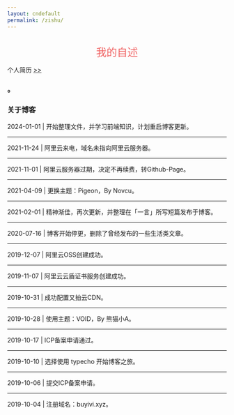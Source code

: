```yaml
---
layout: cndefault
permalink: /zishu/
---
```


<br>
<center>
<font face="楷体" color="#f06464" size="5">我的自述</font>
</center>







个人简历 [>\>](/wenji/files/cvcn2019.pdf)



### 。


### 关于博客


2024-01-01 | 开始整理文件，并学习前端知识，计划重启博客更新。

---

2021-11-24 | 阿里云来电，域名未指向阿里云服务器。

---

2021-11-01 | 阿里云服务器过期，决定不再续费，转Github-Page。

---

2021-04-09 | 更换主题：Pigeon，By Novcu。

---

2021-02-01 | 精神渐佳，再次更新，并整理在「一言」所写短篇发布于博客。

---

2020-07-16 | 博客开始停更，删除了曾经发布的一些生活类文章。

---

2019-12-07 | 阿里云OSS创建成功。

---

2019-11-07 | 阿里云云盾证书服务创建成功。

---

2019-10-31 | 成功配置又拍云CDN。

---

2019-10-28 | 使用主题：VOID，By 熊猫小A。

---

2019-10-17 | ICP备案申请通过。

---

2019-10-10 | 选择使用 typecho 开始博客之旅。

---

2019-10-06 | 提交ICP备案申请。

---

2019-10-04 | 注册域名：buyivi.xyz。